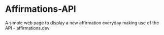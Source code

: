 # Affirmations-API
A simple web page to display a new affirmation everyday making use of the API - affirmations.dev
